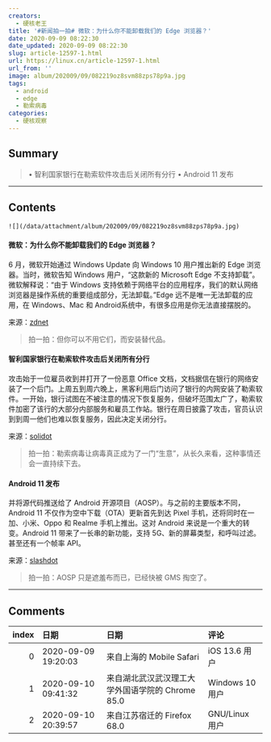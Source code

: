 ```yaml
---
creators:
  - 硬核老王
title: '#新闻拍一拍# 微软：为什么你不能卸载我们的 Edge 浏览器？'
date: 2020-09-09 08:22:30
date_updated: 2020-09-09 08:22:30
slug: article-12597-1.html
url: https://linux.cn/article-12597-1.html
url_from: ''
image: album/202009/09/082219oz8svm88zps78p9a.jpg
tags:
  - android
  - edge
  - 勒索病毒
categories:
  - 硬核观察
---
```


## Summary

> • 智利国家银行在勒索软件攻击后关闭所有分行 • Android 11 发布

***

<!-- more -->

## Contents

`![](/data/attachment/album/202009/09/082219oz8svm88zps78p9a.jpg)`

#### 微软：为什么你不能卸载我们的 Edge 浏览器？

6 月，微软开始通过 Windows Update 向 Windows 10 用户推出新的 Edge 浏览器。当时，微软告知 Windows 用户，“这款新的 Microsoft Edge 不支持卸载”。微软解释说：“由于 Windows 支持依赖于网络平台的应用程序，我们的默认网络浏览器是操作系统的重要组成部分，无法卸载。”Edge 远不是唯一无法卸载的应用，在 Windows、Mac 和 Android系统中，有很多应用是你无法直接摆脱的。

来源：[zdnet](https://www.zdnet.com/article/microsoft-heres-why-you-cant-uninstall-our-edge-browser/)

> 
> 拍一拍：但你可以不用它们，而安装替代品。
> 
> 
> 

#### 智利国家银行在勒索软件攻击后关闭所有分行

攻击始于一位雇员收到并打开了一份恶意 Office 文档，文档据信在银行的网络安装了一个后门。上周五到周六晚上，黑客利用后门访问了银行的内网安装了勒索软件。一开始，银行试图在不被注意的情况下恢复服务，但破坏范围太广了，勒索软件加密了该行的大部分内部服务和雇员工作站。银行在周日披露了攻击，官员认识到到周一他们也难以恢复服务，因此决定关闭分行。

来源：[solidot](https://www.solidot.org/story?sid=65477)

> 
> 拍一拍：勒索病毒让病毒真正成为了一门“生意”，从长久来看，这种事情还会一直持续下去。
> 
> 
> 

#### Android 11 发布

并将源代码推送给了 Android 开源项目（AOSP）。与之前的主要版本不同，Android 11 不仅作为空中下载（OTA）更新首先到达 Pixel 手机，还将同时在一加、小米、Oppo 和 Realme 手机上推出。这对 Android 来说是一个重大的转变。Android 11 带来了一长串的新功能，支持 5G、新的屏幕类型，和呼叫过滤。甚至还有一个帧率 API。

来源：[slashdot](https://tech.slashdot.org/story/20/09/08/1710224/google-begins-rolling-out-android-11)

> 
> 拍一拍：AOSP 只是遮羞布而已，已经快被 GMS 掏空了。
> 
> 
>

***

## Comments

|   index | 日期                | 日期                                                             | 评论                       |
|--------:|:--------------------|:-----------------------------------------------------------------|:---------------------------|
|       0 | 2020-09-09 19:20:03 | 来自上海的 Mobile Safari|iOS 13.6 用户                           | 提问：为啥说AOSP是遮羞布？ |
|       1 | 2020-09-10 09:41:32 | 来自湖北武汉武汉理工大学外国语学院的 Chrome 85.0|Windows 10 用户 | 没有GMS的AOSP=残废         |
|       2 | 2020-09-10 20:39:57 | 来自江苏宿迁的 Firefox 68.0|GNU/Linux 用户                       | linux欢迎你                |
